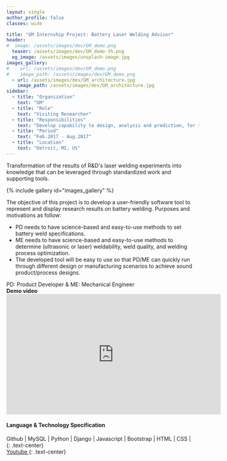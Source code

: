 ```yaml
---
layout: single
author_profile: false
classes: wide

title: "GM Internship Project: Battery Laser Welding Advisor"
header:
#  image: /assets/images/dev/GM_demo.png
  teaser: /assets/images/dev/GM_demo-th.png
  og_image: /assets/images/unsplash-image.jpg
images_gallery:
#  - url: /assets/images/dev/GM_demo.png
#    image_path: /assets/images/dev/GM_demo.png
  - url: /assets/images/dev/GM_architecture.jpg
    image_path: /assets/images/dev/GM_architecture.jpg
sidebar:
  - title: "Organization"
    text: "GM"
  - title: "Role"
    text: "Visiting Researcher"
  - title: "Responsibilities"
    text: "Develop capability to design, analysis and prediction, for the battery laser welding experiments and practices" 
  - title: "Period"
    text: "Feb.2017 - Aug.2017"
  - title: "Location"
    text: "Detroit, MI, US" 
---
```


Transformation of the results of R&D's laser welding experiments into knowledge that can be leveraged through standardized work and supporting tools.

{% include gallery id="images_gallery" %}

The objective of this project is to develop a user-friendly software tool to represent and display research results on battery welding. Purposes and motivations as follow:

<ul>
  <li>PD needs to have science-based and easy-to-use methods to set battery weld specifications.</li>
  <li>ME needs to have science-based and easy-to-use methods to determine (ultrasonic or laser) weldability, weld quality, and welding process optimization.</li>
  <li>The developed tool will be easy to use so that PD/ME can quickly run through different design or manufacturing scenarios to achieve sound product/process designs.</li>
</ul>
PD: Product Developer & ME: Mechanical Engineer

<br>
<b>Demo video</b>
<iframe width="560" height="315" src="https://www.youtube.com/embed/z8hetHABj9M" frameborder="0" allow="accelerometer; autoplay; clipboard-write; encrypted-media; gyroscope; picture-in-picture" allowfullscreen></iframe>

<br>
<div class="notice">
  <h4>Language & Technology Specification</h4>
  <i class="fab fa-fw fa-github" ></i> Github | 
  <i class="fas fa-fw fa-database" ></i> MySQL | 
  <i class="fab fa-fw fa-python"></i> Python | 
  <i class="fas fa-fw fa-server"></i> Django | 
  <i class="fab fa-fw fa-js"></i> Javascript | 
  <i class="fab fa-fw fa-bootstrap"></i> Bootstrap | 
  <i class="fab fa-fw fa-html5"></i> HTML | 
  <i class="fab fa-fw fa-css3"></i> CSS | 
</div>
{: .text-center}

<br>
<a href="https://youtu.be/z8hetHABj9M" class="btn btn--danger" style="width: 10em"> <i class="fab fa-fw fa-youtube" ></i> Youtube </a>
{: .text-center}
